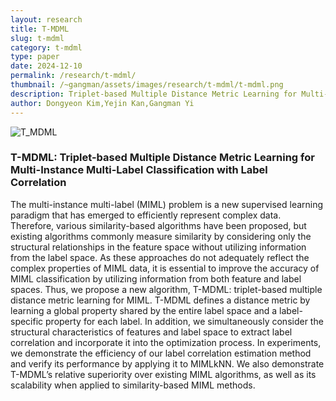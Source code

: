 ```yaml
---
layout: research
title: T-MDML
slug: t-mdml
category: t-mdml
type: paper
date: 2024-12-10
permalink: /research/t-mdml/
thumbnail: /~gangman/assets/images/research/t-mdml/t-mdml.png
description: Triplet-based Multiple Distance Metric Learning for Multi-Instance Multi-Label Classification with Label Correlation
author: Dongyeon Kim,Yejin Kan,Gangman Yi
---
```


![T_MDML](/~gangman/assets/images/research/t-mdml/t-mdml.png)

### T-MDML: Triplet-based Multiple Distance Metric Learning for Multi-Instance Multi-Label Classification with Label Correlation

The multi-instance multi-label (MIML) problem is a new supervised learning paradigm that has emerged to efficiently represent complex data. Therefore, various similarity-based algorithms have been proposed, but existing algorithms commonly measure similarity by considering only the structural relationships in the feature space without utilizing information from the label space. As these approaches do not adequately reflect the complex properties of MIML data, it is essential to improve the accuracy of MIML classification by utilizing information from both feature and label spaces. Thus,
we propose a new algorithm, T-MDML: triplet-based multiple distance metric learning for MIML. T-MDML defines a distance metric by learning a global property shared by the entire label space and a label-specific property for each label. In addition, we simultaneously consider the structural characteristics of features and label space to extract label correlation and incorporate it into the optimization process. In experiments, we demonstrate the efficiency of our label correlation estimation method and verify its performance by applying it to MIMLkNN. We also demonstrate T-MDML’s relative superiority over existing MIML algorithms, as well as its scalability when applied to similarity-based MIML methods.
